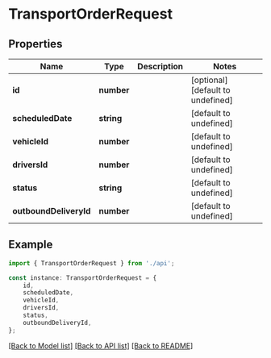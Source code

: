 # TransportOrderRequest


## Properties

Name | Type | Description | Notes
------------ | ------------- | ------------- | -------------
**id** | **number** |  | [optional] [default to undefined]
**scheduledDate** | **string** |  | [default to undefined]
**vehicleId** | **number** |  | [default to undefined]
**driversId** | **number** |  | [default to undefined]
**status** | **string** |  | [default to undefined]
**outboundDeliveryId** | **number** |  | [default to undefined]

## Example

```typescript
import { TransportOrderRequest } from './api';

const instance: TransportOrderRequest = {
    id,
    scheduledDate,
    vehicleId,
    driversId,
    status,
    outboundDeliveryId,
};
```

[[Back to Model list]](../README.md#documentation-for-models) [[Back to API list]](../README.md#documentation-for-api-endpoints) [[Back to README]](../README.md)
